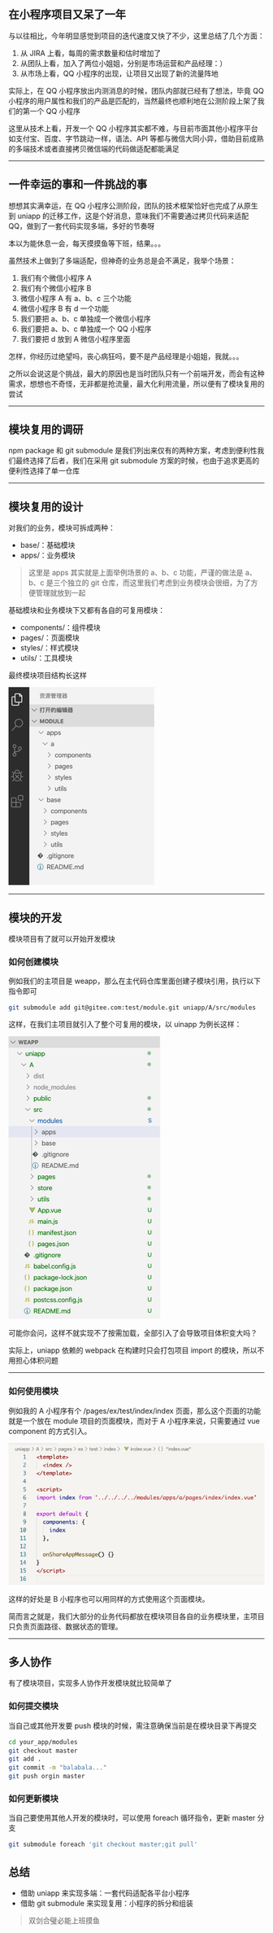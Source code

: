 ## 在小程序项目又呆了一年

与以往相比，今年明显感觉到项目的迭代速度又快了不少，这里总结了几个方面：

1. 从 JIRA 上看，每周的需求数量和估时增加了
2. 从团队上看，加入了两位小姐姐，分别是市场运营和产品经理：）
3. 从市场上看，QQ 小程序的出现，让项目又出现了新的流量阵地

实际上，在 QQ 小程序放出内测消息的时候，团队内部就已经有了想法，毕竟 QQ 小程序的用户属性和我们的产品是匹配的，当然最终也顺利地在公测阶段上架了我们的第一个 QQ 小程序

这里从技术上看，开发一个 QQ 小程序其实都不难，与目前市面其他小程序平台如支付宝、百度、字节跳动一样，语法、API 等都与微信大同小异，借助目前成熟的多端技术或者直接拷贝微信端的代码做适配都能满足

---

## 一件幸运的事和一件挑战的事

想想其实满幸运，在 QQ 小程序公测阶段，团队的技术框架恰好也完成了从原生到 uniapp 的迁移工作，这是个好消息，意味我们不需要通过拷贝代码来适配 QQ，做到了一套代码实现多端，多好的节奏呀

本以为能休息一会，每天摸摸鱼等下班，结果。。。

虽然技术上做到了多端适配，但神奇的业务总是会不满足，我举个场景：

1. 我们有个微信小程序 A
2. 我们有个微信小程序 B
3. 微信小程序 A 有 a、b、c 三个功能
4. 微信小程序 B 有 d 一个功能
5. 我们要把 a、b、c 单独成一个微信小程序
6. 我们要把 a、b、c 单独成一个 QQ 小程序
7. 我们要把 d 放到 A 微信小程序里面

怎样，你经历过绝望吗，丧心病狂吗，要不是产品经理是小姐姐，我就。。。

之所以会说这是个挑战，最大的原因也是当时团队只有一个前端开发，而会有这种需求，想想也不奇怪，无非都是抢流量，最大化利用流量，所以便有了模块复用的尝试

---

## 模块复用的调研

npm package 和 git submodule 是我们列出来仅有的两种方案，考虑到便利性我们最终选择了后者，我们在采用 git submodule 方案的时候，也由于追求更高的便利性选择了单一仓库

---

## 模块复用的设计

对我们的业务，模块可拆成两种：

* base/：基础模块
* apps/：业务模块

> 这里是 apps 其实就是上面举例场景的 a、b、c 功能，严谨的做法是 a、b、c 是三个独立的 git 仓库，而这里我们考虑到业务模块会很细，为了方便管理就放到一起

基础模块和业务模块下又都有各自的可复用模块：

* components/：组件模块
* pages/：页面模块
* styles/：样式模块
* utils/：工具模块

最终模块项目结构长这样

![](https://raw.githubusercontent.com/qhbhq/image/master/20191117175629.png)

---

## 模块的开发

模块项目有了就可以开始开发模块

### 如何创建模块

例如我们的主项目是 weapp，那么在主代码仓库里面创建子模块引用，执行以下指令即可

```bash
git submodule add git@gitee.com:test/module.git uniapp/A/src/modules
```

这样，在我们主项目就引入了整个可复用的模块，以 uinapp 为例长这样：

![](https://raw.githubusercontent.com/qhbhq/image/master/20191117181505.png)

可能你会问，这样不就实现不了按需加载，全部引入了会导致项目体积变大吗？

实际上，uniapp 依赖的 webpack 在构建时只会打包项目 import 的模块，所以不用担心体积问题

---

### 如何使用模块

例如我的 A 小程序有个 /pages/ex/test/index/index 页面，那么这个页面的功能就是一个放在 module 项目的页面模块，而对于 A 小程序来说，只需要通过 vue component 的方式引入。

![](https://raw.githubusercontent.com/qhbhq/image/master/20191117182253.png)

这样的好处是 B 小程序也可以用同样的方式使用这个页面模块。

简而言之就是，我们大部分的业务代码都放在模块项目各自的业务模块里，主项目只负责页面路径、数据状态的管理。

---

## 多人协作

有了模块项目，实现多人协作开发模块就比较简单了

### 如何提交模块

当自己或其他开发要 push 模块的时候，需注意确保当前是在模块目录下再提交

```bash
cd your_app/modules
git checkout master
git add .
git commit -m "balabala..."
git push orgin master
```

### 如何更新模块

当自己要使用其他人开发的模块时，可以使用 foreach 循环指令，更新 master 分支

```bash
git submodule foreach 'git checkout master;git pull'
```

## 总结

* 借助 uniapp 来实现多端：一套代码适配各平台小程序
* 借助 git submodule 来实现复用：小程序的拆分和组装

> 双剑合璧必能上班摸鱼
